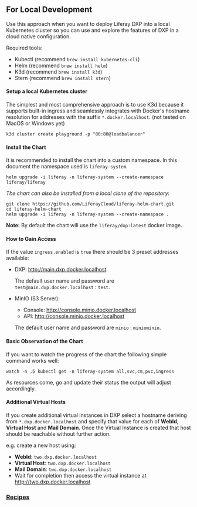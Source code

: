 ## For Local Development

Use this approach when you want to deploy Liferay DXP into a local Kubernetes cluster so you can use and explore the features of DXP in a cloud native configuration.

Required tools:

- Kubectl (recommend `brew install kubernetes-cli`)
- Helm (recommend `brew install helm`)
- K3d (recommend `brew install k3d`)
- Stern (recommend `brew install stern`)

#### Setup a local Kubernetes cluster

The simplest and most comprehensive approach is to use K3d because it supports built-in ingress and seamlessly integrates with Docker's hostname resolution for addresses with the suffix `*.docker.localhost`. (not tested on MacOS or Windows yet)

```shell
k3d cluster create playground -p "80:80@loadbalancer"
```

#### Install the Chart

It is recommended to install the chart into a custom namespace. In this document the namespace used is `liferay-system`.

```shell
helm upgrade -i liferay -n liferay-system --create-namespace liferay/liferay
```

_The chart can also be installed from a local clone of the repository_:

```shell
git clone https://github.com/LiferayCloud/liferay-helm-chart.git
cd liferay-helm-chart
helm upgrade -i liferay -n liferay-system --create-namespace .
```

**Note:** By default the chart will use the `liferay/dxp:latest` docker image.

#### How to Gain Access

If the value `ingress.enabled` is `true` there should be 3 preset addresses available:

- DXP: http://main.dxp.docker.localhost

  The default user name and password are `test@main.dxp.docker.localhost` : `test`.

- MinIO (S3 Server):

  - Console: http://console.minio.docker.localhost
  - API: http://console.minio.docker.localhost

  The default user name and password are `minio` : `miniominio`.

#### Basic Observation of the Chart

If you want to watch the progress of the chart the following simple command works well:

```shell
watch -n .5 kubectl get -n liferay-system all,svc,cm,pvc,ingress
```

As resources come, go and update their status the output will adjust accordingly.

#### Additional Virtual Hosts

If you create additional virtual instances in DXP select a hostname deriving from `*.dxp.docker.localhost` and specify that value for each of **WebId**, **Virtual Host** and **Mail Domain**. Once the Virtual Instance is created that host should be reachable without further action.

e.g. create a new host using:

- **WebId**: `two.dxp.docker.localhost`
- **Virtual Host**: `two.dxp.docker.localhost`
- **Mail Domain**: `two.dxp.docker.localhost`
- Wait for completion then access the virtual instance at http://two.dxp.docker.localhost

### [Recipes](RECIPES.md)
